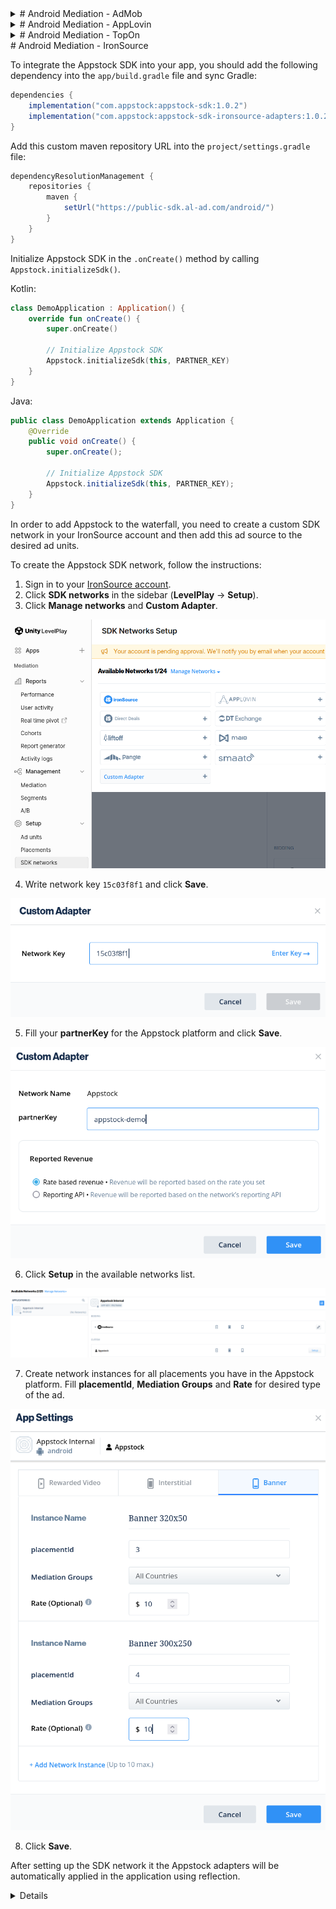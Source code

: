 <details>
<summary># Android Mediation - AdMob
</summary>

To integrate the Appstock SDK into your app, you should add the following dependency into the `app/build.gradle` file and sync Gradle:

groovy
dependencies {
  implementation("com.appstock:appstock-sdk:1.0.0")
  implementation("com.appstock:appstock-sdk-google-mobile-ads-adapters:1.0.0")
}


Add this custom maven repository URL into the `project/settings.gradle` file:

groovy
dependencyResolutionManagement {
    repositories {
        maven {
            setUrl("https://public-sdk.al-ad.com/android/")
        }
    }
}


Initialize Appstock SDK in the  `.onCreate()` method by calling `Appstock.initializeSdk()`.

Kotlin:
kotlin
class DemoApplication : Application() {
    override fun onCreate() {
        super.onCreate()

        // Initialize Appstock SDK
        Appstock.initializeSdk(this, PARTNER_KEY)
    }
}


Java:
java
public class DemoApplication extends Application {
    @Override
    public void onCreate() {
        super.onCreate();

        // Initialize Appstock SDK
        Appstock.initializeSdk(this, PARTNER_KEY);
    }
}


In order to add Appstock to the waterfall, you need to create a custom event in your AdMob account and then add this event to the respective mediation groups.

To create a Appstock custom event, follow the instructions:

1. Sign in to your [AdMob account](https://apps.admob.com).
2. Click **Mediation** in the sidebar.

<img src="images/AdMob_2.png">

3. Click the **Waterfall sources** tab.

<img src="images/AdMob_3.png">

4. Click **Custom Event**.

<img src="images/AdMob_4.png">

5. Find your app in the list and сlick **Manage mappings**.

<img src="images/AdMob_5.png">

6. Click **Add mapping**. To include multiple custom events, you’ll need to set up [additional mappings](https://support.google.com/admob/answer/13395411#manage).

<img src="images/AdMob_7.png">

7. Add the mapping details, including a mapping name. Enter a class name (required) and a parameter (optional) for each ad unit. Typically, the optional parameter contains a JSON that contains IDs (placement ID, endpoint ID) that will be used by the custom event to load ads.

Parameters:

- **placement_id** - unique identifier generated on the platform's UI.
- **endpoint_id** - unique identifier generated on the platform's UI.

Example:
json
{
  "placement_id": "5"
}


Class Name: **com.appstock.sdk.admob.AppstockGadMediationAdapter**

<img src="images/AdMob_8.png">

8. Click **Save**.

After you’ve finished setting up your custom event, you’re ready to add it to a mediation group. To add your ad source to an existing mediation group:

1. Sign in to your [AdMob account](https://apps.admob.com).
2. Click **Mediation** in the sidebar.

<img src="images/AdMob_2.png">

3. In the **Mediation group** tab, click the name of the mediation group to which you're adding the ad source.

<img src="images/AdMob_Mediation_3.png">

4. In the Waterfall ad sources table, click **Add custom event**.

<img src="images/AdMob_Mediation_4.png">

5. Enter a descriptive label for the event. Enter a manual eCPM to use for this custom event. The eCPM will be used to dynamically position the event in the mediation waterfall where it will compete with other ad sources to fill ad requests.

<img src="images/AdMob_Mediation_5.png">

6. Click **Continue**.

7. Select an existing mapping to use for this custom event or click **Add mapping** to set up a new mapping. To use multiple custom events, you’ll have to create an additional mapping for each custom event.

<img src="images/AdMob_Mediation_7.png">

8. Click **Done**.

<img src="images/AdMob_Mediation_8.png">

9. Click **Save**. The mediation group will be saved.

<img src="images/AdMob_Mediation_9.png">

</details>

<details>
<summary># Android Mediation - AppLovin
</summary>



To integrate the Appstock SDK into your app, you should add the following dependency into the `app/build.gradle` file
and sync Gradle:

groovy
dependencies {
    implementation("com.appstock:appstock-sdk:1.0.0")
    implementation("com.appstock:appstock-sdk-applovin-adapters:1.0.0")
}


Add this custom maven repository URL into the `project/settings.gradle` file:

groovy
dependencyResolutionManagement {
    repositories {
        maven {
            setUrl("https://public-sdk.al-ad.com/android/")
        }
    }
}


Initialize Appstock SDK in the  `.onCreate()` method by calling `Appstock.initializeSdk()`.

Kotlin:
kotlin
class DemoApplication : Application() {
    override fun onCreate() {
        super.onCreate()

        // Initialize Appstock SDK
        Appstock.initializeSdk(this, PARTNER_KEY)
    }
}


Java:
java
public class DemoApplication extends Application {
   @Override
   public void onCreate() {
      super.onCreate();

      // Initialize Appstock SDK
      Appstock.initializeSdk(this, PARTNER_KEY);
   }
}


To integrate the Appstock into your AppLovin monetization stack, you should enable a Appstock SDK ad network and add it
to the respective ad units.

1. In the MAX Dashboard, select [MAX > Mediation > Manage > Networks](https://dash.applovin.com/o/mediation/networks/).

<img src="images/MAX_1.png">

2. Click **Click here to add a Custom Network** at the bottom of the page. The **Create Custom Network** page appears.

<img src="images/MAX_2.png">

3. Add the information about your custom network:

   Network Type : **Choose SDK**.

   Name : **Appstock**.

   Android Adapter Class Name: `com.applovin.mediation.adapters.AppstockAppLovinMediationAdapter`

<img src="images/MAX_3.png">

4. Open [MAX > Mediation > Manage > Ad Units](https://dash.applovin.com/o/mediation/ad_units/) in the MAX dashboard.

<img src="images/MAX_4.png">

5. Select an ad unit for which you want to add the custom SDK network that you created in the previous step.

<img src="images/MAX_5.png">

6. Select which custom network you want to enable and enter the information for each placement. Refer to the network documentation to see what values you need to set for the **App ID**, **Placement ID**, and **Custom Parameters**.

<img src="images/MAX_6.png">

Typically, the custom parameters field should contain a JSON that contains IDs (placement ID, endpoint ID) that will be used to load ads.

Parameters:

- placement_id - unique identifier generated on the platform's UI.

- endpoint_id - unique identifier generated on the platform's UI.

Example: 

json
{
   "placement_id": "5"
}
</details>

<details>
<summary># Android Mediation - TopOn</summary>


To integrate the Appstock SDK into your app, you should add the following dependency into the `app/build.gradle` file
and sync Gradle:

groovy
dependencies {
    implementation("com.appstock:appstock-sdk:1.0.1")
    implementation("com.appstock:appstock-sdk-topon-adapters:1.0.1")
}


Add this custom maven repository URL into the `project/settings.gradle` file:

groovy
dependencyResolutionManagement {
    repositories {
        maven {
            setUrl("https://public-sdk.al-ad.com/android/")
        }
    }
}


Initialize Appstock SDK in the  `.onCreate()` method by calling `Appstock.initializeSdk()`.

Kotlin:

kotlin
class DemoApplication : Application() {
    override fun onCreate() {
        super.onCreate()

        // Initialize Appstock SDK
        Appstock.initializeSdk(this, PARTNER_KEY)
    }
}


Java:

java
public class DemoApplication extends Application {
    @Override
    public void onCreate() {
        super.onCreate();

        // Initialize Appstock SDK
        Appstock.initializeSdk(this, PARTNER_KEY);
    }
}


In order to add Appstock to the waterfall, you need to create a custom mediation network in your TopOn account and then
add this ad source to the desired placement.

To create the Appstock ad source, follow the instructions:

1. Sign in to your [TopOn account](https://www.toponad.com/en).
2. Click **Network** in the sidebar and click **Add custom network firm**.
3. Fill the required fields. For **Adapter class name** use these values:

- Banner - **com.appstock.sdk.topon.AppstockBannerAdapter**
- Interstitial - **com.appstock.sdk.topon.AppstockInterstitialAdapter**
- Native - **com.appstock.sdk.topon.AppstockNativeAdapter**

<img src="images/topon_1.png"/>

4. Click **Confirm**.
5. Go to **Mediation** page in the sidebar.
6. Select your app and placement id and click **Add ad source**.
7. Fill the required fields. It's important to set **Price** and **Other Parameters** (placement or endpoint id).

Fields for **Other Parameters**:

- **placement_id** - unique identifier generated on the platform's UI.
- **endpoint_id** - unique identifier generated on the platform's UI.

Example:

json
{
  "placement_id": "5"
}


<img src="images/topon_2.png"/>

8. Click **Confirm**. 


### Banner ad type

For the banner ad type it's important to set the size of TopOn banner based on screen size and the standardized ad size for Appstock banner (f.e. 320x50, 300x250, 728x90).

kotlin
    val width = 320
    val height = 50
    val adView = ATBannerView(this)

    val localExtras = HashMap<String, Any>()
    localExtras[ATAdConst.KEY.AD_WIDTH] = resources.displayMetrics.widthPixels
    localExtras[ATAdConst.KEY.AD_HEIGHT] = height * resources.displayMetrics.density
    localExtras[AppstockBannerAdapter.KEY_WIDTH] = width
    localExtras[AppstockBannerAdapter.KEY_HEIGHT] = height
    adView.setLocalExtra(localExtras)


java
    int width = 320;
    int height = 50;
    ATBannerView adView = new ATBannerView(this);

    HashMap<String, Object> localExtras = new HashMap<>();
    localExtras.put(ATAdConst.KEY.AD_WIDTH, getResources().getDisplayMetrics().widthPixels);
    localExtras.put(ATAdConst.KEY.AD_HEIGHT, height * getResources().getDisplayMetrics().density);
    localExtras.put(AppstockBannerAdapter.KEY_WIDTH, width);
    localExtras.put(AppstockBannerAdapter.KEY_HEIGHT, height);
    adView.setLocalExtra(localExtras);


### Interstitial ad type

The interstitial ad type doesn't require any additional setup in code. You just have to add the Appstock mediation for the interstitial ad unit in the TopOn server.   

### Native ad type

For the native ad unit it's important to add native assets.

kotlin
    private fun createAd() {
        // 1. Create ad unit
        val adUnit = ATNative(this, AD_UNIT_ID, createListener()).also { adUnit = it }

        // 2. Configure ad unit with native config
        val localExtras = HashMap<String, Any>()
        localExtras[AppstockNativeAdConfig.KEY_EXTRAS] = createNativeConfig()
        adUnit.setLocalExtra(localExtras)

        // 3. Load ad
        adUnit.makeAdRequest()
    }

    private fun createNativeConfig(): AppstockNativeAdConfig {
        val eventTrackingMethods = ArrayList(
            Arrays.asList(
                NativeEventTracker.EventTrackingMethod.IMAGE,
                NativeEventTracker.EventTrackingMethod.JS
            )
        )
        val eventTracker = NativeEventTracker(
            NativeEventTracker.EventType.IMPRESSION,
            eventTrackingMethods
        )

        val title = NativeTitleAsset()
        title.setLength(90)
        title.isRequired = true

        val icon = NativeImageAsset(20, 20, 20, 20)
        icon.imageType = NativeImageAsset.ImageType.ICON
        icon.isRequired = true

        val mainImage = NativeImageAsset(200, 200, 200, 200)
        mainImage.imageType = NativeImageAsset.ImageType.MAIN
        mainImage.isRequired = true

        val sponsored = NativeDataAsset()
        sponsored.len = 90
        sponsored.dataType = NativeDataAsset.DataType.SPONSORED
        sponsored.isRequired = true


        val description = NativeDataAsset()
        description.dataType = NativeDataAsset.DataType.DESC
        description.isRequired = true

        val ctaText = NativeDataAsset()
        ctaText.dataType = NativeDataAsset.DataType.CTATEXT
        ctaText.isRequired = true

        val assets = Arrays.asList(
            title,
            icon,
            mainImage,
            sponsored,
            description,
            ctaText
        )

        return AppstockNativeAdConfig.Builder()
            .setContextType(NativeContextType.SOCIAL_CENTRIC)
            .setPlacementType(NativePlacementType.CONTENT_FEED)
            .setContextSubType(NativeContextSubtype.GENERAL_SOCIAL)
            .setNativeEventTrackers(listOf(eventTracker))
            .setNativeAssets(assets)
            .build()
    }


java
    private void createAd() {
        // 1. Create ad unit
        adUnit = new ATNative(this, AD_UNIT_ID, createListener());

        // 2. Configure ad unit with native config
        HashMap<String, Object> localExtras = new HashMap<>();
        localExtras.put(AppstockNativeAdConfig.KEY_EXTRAS, createNativeConfig());
        adUnit.setLocalExtra(localExtras);

        // 3. Load ad
        adUnit.makeAdRequest();
    }

    private AppstockNativeAdConfig createNativeConfig() {
        ArrayList<NativeEventTracker.EventTrackingMethod> eventTrackingMethods = new ArrayList<>(
                Arrays.asList(
                        NativeEventTracker.EventTrackingMethod.IMAGE,
                        NativeEventTracker.EventTrackingMethod.JS
                )
        );
        NativeEventTracker eventTracker = new NativeEventTracker(
                NativeEventTracker.EventType.IMPRESSION,
                eventTrackingMethods
        );

        NativeTitleAsset title = new NativeTitleAsset();
        title.setLength(90);
        title.setRequired(true);

        NativeImageAsset icon = new NativeImageAsset(20, 20, 20, 20);
        icon.setImageType(NativeImageAsset.ImageType.ICON);
        icon.setRequired(true);

        NativeImageAsset mainImage = new NativeImageAsset(200, 200, 200, 200);
        mainImage.setImageType(NativeImageAsset.ImageType.MAIN);
        mainImage.setRequired(true);

        NativeDataAsset sponsored = new NativeDataAsset();
        sponsored.setLen(90);
        sponsored.setDataType(NativeDataAsset.DataType.SPONSORED);
        sponsored.setRequired(true);


        NativeDataAsset description = new NativeDataAsset();
        description.setDataType(NativeDataAsset.DataType.DESC);
        description.setRequired(true);

        NativeDataAsset ctaText = new NativeDataAsset();
        ctaText.setDataType(NativeDataAsset.DataType.CTATEXT);
        ctaText.setRequired(true);

        List<NativeAsset> assets = Arrays.asList(
                title,
                icon,
                mainImage,
                sponsored,
                description,
                ctaText
        );

        return new AppstockNativeAdConfig.Builder()
                .setContextType(NativeContextType.SOCIAL_CENTRIC)
                .setPlacementType(NativePlacementType.CONTENT_FEED)
                .setContextSubType(NativeContextSubtype.GENERAL_SOCIAL)
                .setNativeEventTrackers(Collections.singletonList(eventTracker))
                .setNativeAssets(assets)
                .build();
    }
</details>

<summary># Android Mediation - IronSource</summary>

To integrate the Appstock SDK into your app, you should add the following dependency into the `app/build.gradle` file
and sync Gradle:

```groovy
dependencies {
    implementation("com.appstock:appstock-sdk:1.0.2")
    implementation("com.appstock:appstock-sdk-ironsource-adapters:1.0.2")
}
```

Add this custom maven repository URL into the `project/settings.gradle` file:

```groovy
dependencyResolutionManagement {
    repositories {
        maven {
            setUrl("https://public-sdk.al-ad.com/android/")
        }
    }
}
```

Initialize Appstock SDK in the  `.onCreate()` method by calling `Appstock.initializeSdk()`.

Kotlin:

```kotlin
class DemoApplication : Application() {
    override fun onCreate() {
        super.onCreate()

        // Initialize Appstock SDK
        Appstock.initializeSdk(this, PARTNER_KEY)
    }
}
```

Java:

```java
public class DemoApplication extends Application {
    @Override
    public void onCreate() {
        super.onCreate();

        // Initialize Appstock SDK
        Appstock.initializeSdk(this, PARTNER_KEY);
    }
}
```

In order to add Appstock to the waterfall, you need to create a custom SDK network in your IronSource account and then
add this ad source to the desired ad units.

To create the Appstock SDK network, follow the instructions:

1. Sign in to your [IronSource account](https://platform.ironsrc.com).
2. Click **SDK networks** in the sidebar (**LevelPlay** -> **Setup**). 
3. Click **Manage networks** and **Custom Adapter**.

<img src="images/ironsource_1.png"/>

4. Write network key `15c03f8f1` and click **Save**.

<img src="images/ironsource_2.png"/>

5. Fill your **partnerKey** for the Appstock platform and click **Save**.

<img src="images/ironsource_3.png"/>

6. Click **Setup** in the available networks list.

<img src="images/ironsource_4.png"/>

7. Create network instances for all placements you have in the Appstock platform. Fill **placementId**, **Mediation Groups** and **Rate** for desired type of the ad.

<img src="images/ironsource_5.png"/>

8. Click **Save**. 

After setting up the SDK network it the Appstock adapters will be automatically applied in the application using reflection. 
<details>

